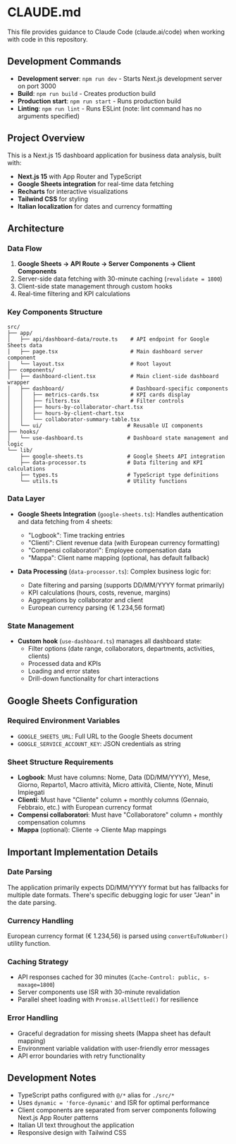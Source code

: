 # CLAUDE.md

This file provides guidance to Claude Code (claude.ai/code) when working with code in this repository.

## Development Commands

- **Development server**: `npm run dev` - Starts Next.js development server on port 3000
- **Build**: `npm run build` - Creates production build
- **Production start**: `npm run start` - Runs production build
- **Linting**: `npm run lint` - Runs ESLint (note: lint command has no arguments specified)

## Project Overview

This is a Next.js 15 dashboard application for business data analysis, built with:
- **Next.js 15** with App Router and TypeScript
- **Google Sheets integration** for real-time data fetching
- **Recharts** for interactive visualizations
- **Tailwind CSS** for styling
- **Italian localization** for dates and currency formatting

## Architecture

### Data Flow
1. **Google Sheets → API Route → Server Components → Client Components**
2. Server-side data fetching with 30-minute caching (`revalidate = 1800`)
3. Client-side state management through custom hooks
4. Real-time filtering and KPI calculations

### Key Components Structure
```
src/
├── app/
│   ├── api/dashboard-data/route.ts    # API endpoint for Google Sheets data
│   ├── page.tsx                       # Main dashboard server component
│   └── layout.tsx                     # Root layout
├── components/
│   ├── dashboard-client.tsx           # Main client-side dashboard wrapper
│   ├── dashboard/                     # Dashboard-specific components
│   │   ├── metrics-cards.tsx          # KPI cards display
│   │   ├── filters.tsx                # Filter controls
│   │   ├── hours-by-collaborator-chart.tsx
│   │   ├── hours-by-client-chart.tsx
│   │   └── collaborator-summary-table.tsx
│   └── ui/                           # Reusable UI components
├── hooks/
│   └── use-dashboard.ts              # Dashboard state management and logic
└── lib/
    ├── google-sheets.ts              # Google Sheets API integration
    ├── data-processor.ts             # Data filtering and KPI calculations
    ├── types.ts                      # TypeScript type definitions
    └── utils.ts                      # Utility functions
```

### Data Layer
- **Google Sheets Integration** (`google-sheets.ts`): Handles authentication and data fetching from 4 sheets:
  - "Logbook": Time tracking entries
  - "Clienti": Client revenue data (with European currency formatting)
  - "Compensi collaboratori": Employee compensation data
  - "Mappa": Client name mapping (optional, has default fallback)

- **Data Processing** (`data-processor.ts`): Complex business logic for:
  - Date filtering and parsing (supports DD/MM/YYYY format primarily)
  - KPI calculations (hours, costs, revenue, margins)
  - Aggregations by collaborator and client
  - European currency parsing (€ 1.234,56 format)

### State Management
- **Custom hook** (`use-dashboard.ts`) manages all dashboard state:
  - Filter options (date range, collaborators, departments, activities, clients)
  - Processed data and KPIs
  - Loading and error states
  - Drill-down functionality for chart interactions

## Google Sheets Configuration

### Required Environment Variables
- `GOOGLE_SHEETS_URL`: Full URL to the Google Sheets document
- `GOOGLE_SERVICE_ACCOUNT_KEY`: JSON credentials as string

### Sheet Structure Requirements
- **Logbook**: Must have columns: Nome, Data (DD/MM/YYYY), Mese, Giorno, Reparto1, Macro attività, Micro attività, Cliente, Note, Minuti Impiegati
- **Clienti**: Must have "Cliente" column + monthly columns (Gennaio, Febbraio, etc.) with European currency format
- **Compensi collaboratori**: Must have "Collaboratore" column + monthly compensation columns
- **Mappa** (optional): Cliente → Cliente Map mappings

## Important Implementation Details

### Date Parsing
The application primarily expects DD/MM/YYYY format but has fallbacks for multiple date formats. There's specific debugging logic for user "Jean" in the date parsing.

### Currency Handling
European currency format (€ 1.234,56) is parsed using `convertEuToNumber()` utility function.

### Caching Strategy
- API responses cached for 30 minutes (`Cache-Control: public, s-maxage=1800`)
- Server components use ISR with 30-minute revalidation
- Parallel sheet loading with `Promise.allSettled()` for resilience

### Error Handling
- Graceful degradation for missing sheets (Mappa sheet has default mapping)
- Environment variable validation with user-friendly error messages
- API error boundaries with retry functionality

## Development Notes

- TypeScript paths configured with `@/*` alias for `./src/*`
- Uses `dynamic = 'force-dynamic'` and ISR for optimal performance
- Client components are separated from server components following Next.js App Router patterns
- Italian UI text throughout the application
- Responsive design with Tailwind CSS